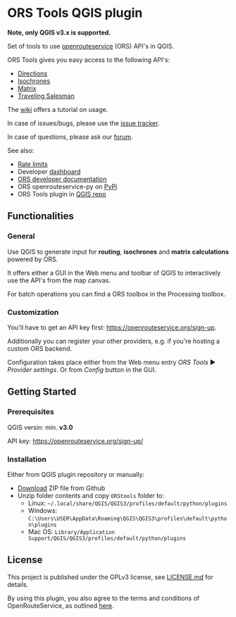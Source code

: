 # ORS Tools QGIS plugin

**Note, only QGIS v3.x is supported.**

Set of tools to use [openrouteservice](https://openrouteservice.org) (ORS) API's in QGIS.

ORS Tools gives you easy access to the following API's:

- [Directions](https://openrouteservice.org/dev/#/api-docs/v2/directions/{profile}/geojson/post)
- [Isochrones](https://openrouteservice.org/dev/#/api-docs/v2/isochrones/{profile}/post)
- [Matrix](https://openrouteservice.org/documentation/#/reference/matrix/matrix/matrix-service-(post))
- [Traveling Salesman](https://openrouteservice.org/dev/#/api-docs/v2/matrix/{profile}/post)

The [wiki](https://github.com/nilsnolde/ORStools/wiki/ORS-Tools-Help) offers a tutorial on usage.

In case of issues/bugs, please use the [issue tracker](https://github.com/nilsnolde/ORStools/issues).

In case of questions, please ask our [forum](https://ask.openrouteservice.org/c/sdks/qgis).

See also:
- [Rate limits](https://openrouteservice.org/restrictions/)
- Developer [dashboard](https://openrouteservice.org/dev/#/home)
- [ORS developer documentation](https://openrouteservice.org/documentation/)
- ORS openrouteservice-py on [PyPi](https://pypi.python.org/pypi/openrouteservice)
- ORS Tools plugin in [QGIS repo](https://plugins.qgis.org/plugins/OSMtools/)

## Functionalities

### General

Use QGIS to generate input for **routing**, **isochrones** and **matrix calculations** powered by ORS.

It offers either a GUI in the Web menu and toolbar of QGIS to interactively use the API's from the map canvas.

For batch operations you can find a ORS toolbox in the Processing toolbox.

### Customization

You'll have to get an API key first: <https://openrouteservice.org/sign-up>.

Additionally you can register your other providers, e.g. if you're hosting a custom ORS backend.

Configuration takes place either from the Web menu entry *ORS Tools* ► *Provider settings*. Or from *Config* button in the GUI.

## Getting Started

### Prerequisites

QGIS versin: min. **v3.0**

API key: https://openrouteservice.org/sign-up/

### Installation

Either from QGIS plugin repository or manually:
  - [Download](https://github.com/nilsnolde/OSMtools/archive/master.zip) ZIP file from Github
  - Unzip folder contents and copy `ORStools` folder to:
    - Linux: `~/.local/share/QGIS/QGIS3/profiles/default/python/plugins`
    - Windows: `C:\Users\USER\AppData\Roaming\QGIS\QGIS3\profiles\default\python\plugins`
    - Mac OS: `Library/Application Support/QGIS/QGIS3/profiles/default/python/plugins`

## License

This project is published under the GPLv3 license, see [LICENSE.md](https://github.com/nilsnolde/ORStools/blob/master/LICENSE.md) for details.

By using this plugin, you also agree to the terms and conditions of OpenRouteService, as outlined [here](https://openrouteservice.org/terms-of-service/).
